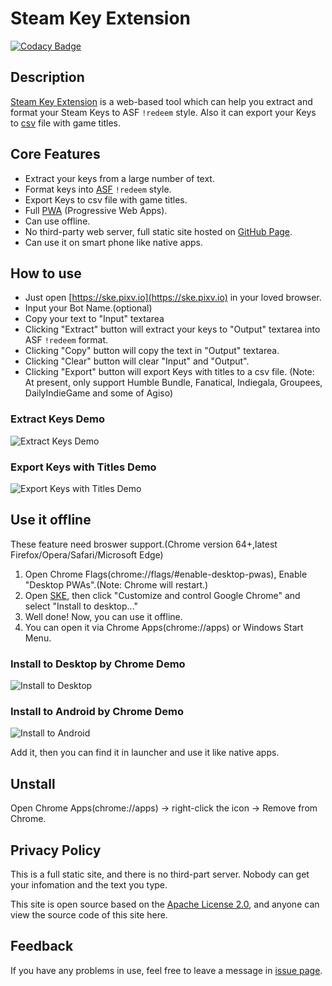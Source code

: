 # Steam Key Extension

[![Codacy Badge](https://api.codacy.com/project/badge/Grade/1ca8cd84582e4bee82273eea184873e8)](https://app.codacy.com/app/cloudswift/SKE?utm_source=github.com&utm_medium=referral&utm_content=Cloud-Swift/SKE&utm_campaign=badger)

## Description

[Steam Key Extension](https://ske.pixv.io) is a web-based tool which can help you extract and format your Steam Keys to ASF `!redeem` style. Also it can export your Keys to [csv](https://en.wikipedia.org/wiki/Comma-separated_values) file with game titles.

## Core Features

- Extract your keys from a large number of text.
- Format keys into [ASF](https://github.com/JustArchi/ArchiSteamFarm) `!redeem` style.
- Export Keys to csv file with game titles.
- Full [PWA](https://developers.google.com/web/progressive-web-apps/) (Progressive Web Apps).
- Can use offline.
- No third-party web server, full static site hosted on [GitHub Page](https://pages.github.com/).
- Can use it on smart phone like native apps.

## How to use

- Just open [https://ske.pixv.io](https://ske.pixv.io) in your loved browser.
- Input your Bot Name.(optional)
- Copy your text to "Input" textarea
- Clicking "Extract" button will extract your keys to "Output" textarea into ASF `!redeem` format.
- Clicking "Copy" button will copy the text in "Output" textarea.
- Clicking "Clear" button will clear "Input" and "Output".
- Clicking "Export" button will export Keys with titles to a csv file. (Note: At present, only support Humble Bundle, Fanatical, Indiegala, Groupees, DailyIndieGame and some of Agiso)

### Extract Keys Demo

![Extract Keys Demo](resources/ExtractKeysDemo.gif)

### Export Keys with Titles Demo

![Export Keys with Titles Demo](resources/ExportKeysWithTitlesDemo.gif)

## Use it offline

These feature need broswer support.(Chrome version 64+,latest Firefox/Opera/Safari/Microsoft Edge)

1. Open Chrome Flags(chrome://flags/#enable-desktop-pwas), Enable "Desktop PWAs".(Note: Chrome will restart.)
2. Open [SKE](https://ske.pixv.io), then click "Customize and control Google Chrome" and select "Install to desktop..."
3. Well done! Now, you can use it offline.
4. You can open it via Chrome Apps(chrome://apps) or Windows Start Menu.

### Install to Desktop by Chrome Demo

![Install to Desktop](resources/InstalltoDesktopDemo.gif)

### Install to Android by Chrome Demo

![Install to Android](resources/AddtoHomeScreen.jpg)

Add it, then you can find it in launcher and use it like native apps.

## Unstall

Open Chrome Apps(chrome://apps) -> right-click the icon -> Remove from Chrome.

## Privacy Policy

This is a full static site, and there is no third-part server. Nobody can get your infomation and the text you type.

This site is open source based on the [Apache License 2.0](http://www.apache.org/licenses/LICENSE-2.0), and anyone can view the source code of this site here.

## Feedback

If you have any problems in use, feel free to leave a message in [issue page](https://github.com/Cloud-Swift/SKE/issues).